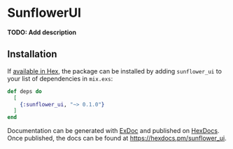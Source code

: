 # SunflowerUI

**TODO: Add description**

## Installation

If [available in Hex](https://hex.pm/docs/publish), the package can be installed
by adding `sunflower_ui` to your list of dependencies in `mix.exs`:

```elixir
def deps do
  [
    {:sunflower_ui, "~> 0.1.0"}
  ]
end
```

Documentation can be generated with [ExDoc](https://github.com/elixir-lang/ex_doc)
and published on [HexDocs](https://hexdocs.pm). Once published, the docs can
be found at <https://hexdocs.pm/sunflower_ui>.

